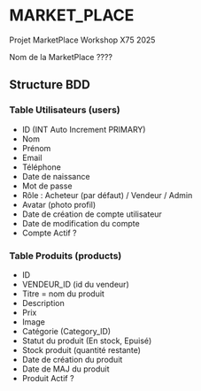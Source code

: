 # MARKET_PLACE
Projet MarketPlace Workshop X75 2025

Nom de la MarketPlace ????

## Structure BDD
### Table Utilisateurs (users)
- ID (INT Auto Increment PRIMARY)
- Nom
- Prénom
- Email
- Téléphone
- Date de naissance
- Mot de passe
- Rôle : Acheteur (par défaut) / Vendeur / Admin
- Avatar (photo profil)
- Date de création de compte utilisateur
- Date de modification du compte
- Compte Actif ?

### Table Produits (products)
- ID
- VENDEUR_ID (id du vendeur)
- Titre = nom du produit
- Description
- Prix
- Image
- Catégorie (Category_ID)
- Statut du produit (En stock, Epuisé)
- Stock produit (quantité restante)
- Date de création du produit
- Date de MAJ du produit
- Produit Actif ?

  

